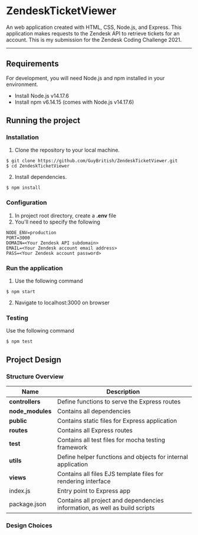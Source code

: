 # ZendeskTicketViewer 
An web application created with HTML, CSS, Node.js, and Express. This application makes requests to the Zendesk API to retrieve tickets for an account. This is my submission for the Zendesk Coding Challenge 2021.

---
## Requirements

For development, you will need Node.js and npm installed in your environment.

- Install Node.js v14.17.6
- Install npm v6.14.15 (comes with Node.js v14.17.6)

## Running the project

### Installation
1. Clone the repository to your local machine.
```
$ git clone https://github.com/GuyBritish/ZendeskTicketViewer.git
$ cd ZendeskTicketViewer
```
2. Install dependencies.
```
$ npm install
```
### Configuration
1. In project root directory, create a **.env** file
2. You'll need to specify the following
```
NODE_ENV=production
PORT=3000
DOMAIN=<Your Zendesk API subdomain>
EMAIL=<Your Zendesk account email address>
PASS=<Your Zendesk account password>
```
### Run the application
1. Use the following command
```
$ npm start
```
2. Navigate to localhost:3000 on browser
### Testing
Use the following command
```
$ npm test
```

## Project Design
### Structure Overview
| Name | Description |
|----------------|---------------------------|
|**controllers** | Define functions to serve the Express routes |  
|**node_modules**| Contains all dependencies |
|**public**      | Contains static files for Express application |
|**routes**      | Contains all Express routes |
|**test**        | Contains all test files for mocha testing framework |
|**utils**       | Define helper functions and objects for internal application |
|**views**       | Contains all files EJS template files for rendering interface |
|index.js        | Entry point to Express app |
|package.json    | Contains all project and dependencies information, as well as build scripts |

### Design Choices
